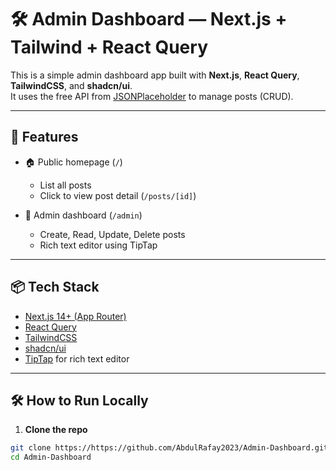 # 🛠️ Admin Dashboard — Next.js + Tailwind + React Query

This is a simple admin dashboard app built with **Next.js**, **React Query**, **TailwindCSS**, and **shadcn/ui**.  
It uses the free API from [JSONPlaceholder](https://jsonplaceholder.typicode.com/) to manage posts (CRUD).

---

## 🚀 Features

- 🏠 Public homepage (`/`)
  - List all posts
  - Click to view post detail (`/posts/[id]`)

- 🔐 Admin dashboard (`/admin`)
  - Create, Read, Update, Delete posts
  - Rich text editor using TipTap

---

## 📦 Tech Stack

- [Next.js 14+ (App Router)](https://nextjs.org/)
- [React Query](https://tanstack.com/query)
- [TailwindCSS](https://tailwindcss.com/)
- [shadcn/ui](https://ui.shadcn.com/)
- [TipTap](https://tiptap.dev/) for rich text editor

---

## 🛠️ How to Run Locally

1. **Clone the repo**

```bash
git clone https://https://github.com/AbdulRafay2023/Admin-Dashboard.git
cd Admin-Dashboard

